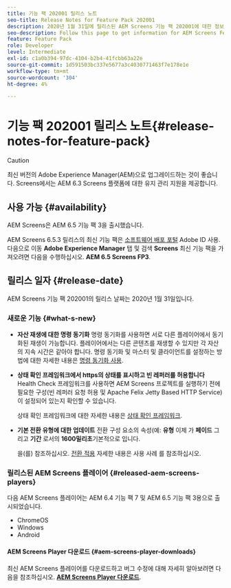 ```yaml
---
title: 기능 팩 202001 릴리스 노트
seo-title: Release Notes for Feature Pack 202001
description: 2020년 1월 31일에 릴리스된 AEM Screens 기능 팩 202001에 대한 정보를 보려면 이 페이지를 따르십시오.
seo-description: Follow this page to get information for AEM Screens Feature Pack 202001 released on January 31, 2020.
feature: Feature Pack
role: Developer
level: Intermediate
exl-id: c1a0b394-97dc-4104-b2b4-41fcbb63a22e
source-git-commit: 1d591503bc337e5677a3c4030771463f7e178e1e
workflow-type: tm+mt
source-wordcount: '304'
ht-degree: 4%

---
```


# 기능 팩 202001 릴리스 노트{#release-notes-for-feature-pack}

>[!CAUTION]
>
>최신 버전의 Adobe Experience Manager(AEM)으로 업그레이드하는 것이 좋습니다. Screens에서는 AEM 6.3 Screens 플랫폼에 대한 유지 관리 지원을 제공합니다.

## 사용 가능 {#availability}

AEM Screens은 AEM 6.5 기능 팩 3을 출시했습니다.

AEM Screens 6.5.3 릴리스의 최신 기능 팩은 [소프트웨어 배포 포털](https://experience.adobe.com/#/downloads/content/software-distribution/en/aem.html) Adobe ID 사용. 다음으로 이동 **Adobe Experience Manager** 탭 및 검색 **Screens** 최신 기능 팩을 가져오려면 다음을 수행하십시오. **AEM 6.5 Screens FP3**.

## 릴리스 일자 {#release-date}

AEM Screens 기능 팩 202001의 릴리스 날짜는 2020년 1월 31일입니다.

### 새로운 기능 {#what-s-new}

* **자산 재생에 대한 명령 동기화**
명령 동기화를 사용하면 서로 다른 플레이어에서 동기화된 재생이 가능합니다. 플레이어에서는 다른 콘텐츠를 재생할 수 있지만 각 자산의 지속 시간은 같아야 합니다.
명령 동기화 및 마스터 및 클라이언트를 설정하는 방법에 대한 자세한 내용은 [명령 동기화 사용](using-command-sync.md).

* **상태 확인 프레임워크에서 https의 상태를 표시하고 빈 레퍼러를 허용합니다**
Health Check 프레임워크를 사용하면 AEM Screens 프로젝트를 실행하기 전에 필요한 구성(빈 레퍼러 요청 허용 및 Apache Felix Jetty Based HTTP Service)이 설정되어 있는지 확인할 수 있습니다.

   상태 확인 프레임워크에 대한 자세한 내용은 [상태 확인 프레임워크](/help/user-guide/configuring-screens-introduction.md#health-check-framework).

* **기본 전환 유형에 대한 업데이트**
전환 구성 요소의 속성(예: 
**유형** 이제 가 **페이드** 그리고 **기간** 로서의 **1600밀리초**&#x200B;기본적으로 입니다.

   을(를) 참조하십시오. [전환 적용](/help/user-guide/applying-transitions.md) 자세한 내용은 사용 사례 를 참조하십시오.


### 릴리스된 AEM Screens 플레이어 {#released-aem-screens-players}

다음 AEM Screens 플레이어는 AEM 6.4 기능 팩 7 및 AEM 6.5 기능 팩 3용으로 출시되었습니다.

* ChromeOS
* Windows
* Android

#### AEM Screens Player 다운로드  {#aem-screens-player-downloads}

최신 AEM Screens 플레이어를 다운로드하고 버그 수정에 대해 자세히 알아보려면 다음을 참조하십시오. [**AEM Screens Player 다운로드**](https://download.macromedia.com/screens/).
